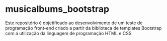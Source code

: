 # musicalbums_bootstrap
Este repositório é objetificado ao desenvolvimento de um teste de programação front-end criado a partir da biblioteca de templates Bootstrap com a utilização da linguagem de programação  HTML e CSS
